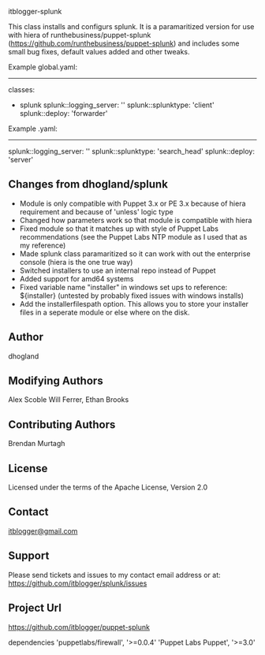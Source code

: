 itblogger-splunk

This class installs and configurs splunk. It is a paramaritized version for use with hiera of runthebusiness/puppet-splunk (https://github.com/runthebusiness/puppet-splunk)
and includes some small bug fixes, default values added and other tweaks.

Example global.yaml:

---
classes:
  - splunk
splunk::logging_server:         '<your logging server>'
splunk::splunktype:             'client'
splunk::deploy:                 'forwarder'

Example <splunksearchheadnamehere>.yaml:

---
splunk::logging_server:         '<your logging server>'
splunk::splunktype:             'search_head'
splunk::deploy:                 'server'

Changes from dhogland/splunk
-------

- Module is only compatible with Puppet 3.x or PE 3.x because of hiera requirement and because of 'unless' logic type
- Changed how parameters work so that module is compatible with hiera
- Fixed module so that it matches up with style of Puppet Labs recommendations (see the Puppet Labs NTP module as I used that as my reference)
- Made splunk class paramaritized so it can work with out the enterprise console (hiera is the one true way)
- Switched installers to use an internal repo instead of Puppet
- Added support for amd64 systems
- Fixed variable name "installer" in windows set ups to reference: ${installer} (untested by probably fixed issues with windows installs)
- Add the installerfilespath option. This allows you to store your installer files in a seperate module or else where on the disk.

Author
-------
dhogland

Modifying Authors
-------
Alex Scoble
Will Ferrer, Ethan Brooks

Contributing Authors
-------
Brendan Murtagh

License
-------
Licensed under the terms of the Apache License, Version 2.0


Contact
-------
itblogger@gmail.com

Support
-------

Please send tickets and issues to my contact email address or at: https://github.com/itblogger/splunk/issues

Project Url
-------
https://github.com/itblogger/puppet-splunk

dependencies 'puppetlabs/firewall', '>=0.0.4'
             'Puppet Labs Puppet', '>=3.0'

